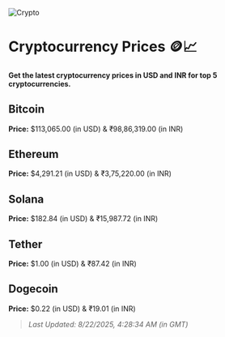 
![Crypto](https://www.techguide.com.au/wp-content/uploads/2020/11/crypto3.jpeg)

# Cryptocurrency Prices 🪙📈

#### Get the latest cryptocurrency prices in USD and INR for top 5 cryptocurrencies.

## Bitcoin

**Price:** $113,065.00 (in USD) & ₹98,86,319.00 (in INR)

## Ethereum

**Price:** $4,291.21 (in USD) & ₹3,75,220.00 (in INR)

## Solana

**Price:** $182.84 (in USD) & ₹15,987.72 (in INR)

## Tether

**Price:** $1.00 (in USD) & ₹87.42 (in INR)

## Dogecoin

**Price:** $0.22 (in USD) & ₹19.01 (in INR)

> _Last Updated: 8/22/2025, 4:28:34 AM (in GMT)_
